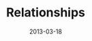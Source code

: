 ---
layout: media
category: media
title: "Relationships"
date: 2013-03-18
description: "South Africa initiative update, March 2013"
video: "http://s3.amazonaws.com/crossroads-media/other-media/video/031316_southafrica.mp4"
video-poster: "http://s3.amazonaws.com/crossroads-media/images/southafrica_update.jpg"
---